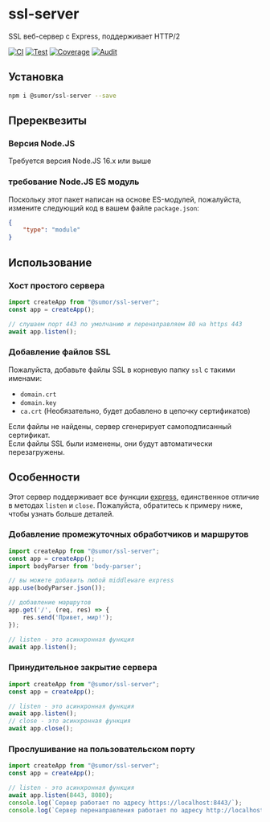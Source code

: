 # ssl-server
SSL веб-сервер с Express, поддерживает HTTP/2

[![CI](https://github.com/sumor-cloud/ssl-server/actions/workflows/ci.yml/badge.svg)](https://github.com/sumor-cloud/ssl-server/actions/workflows/ci.yml)
[![Test](https://github.com/sumor-cloud/ssl-server/actions/workflows/ut.yml/badge.svg)](https://github.com/sumor-cloud/ssl-server/actions/workflows/ut.yml)
[![Coverage](https://github.com/sumor-cloud/ssl-server/actions/workflows/coverage.yml/badge.svg)](https://github.com/sumor-cloud/ssl-server/actions/workflows/coverage.yml)
[![Audit](https://github.com/sumor-cloud/ssl-server/actions/workflows/audit.yml/badge.svg)](https://github.com/sumor-cloud/ssl-server/actions/workflows/audit.yml)

## Установка
```bash
npm i @sumor/ssl-server --save
```

## Пререквезиты

### Версия Node.JS
Требуется версия Node.JS 16.x или выше

### требование Node.JS ES модуль
Поскольку этот пакет написан на основе ES-модулей,
пожалуйста, измените следующий код в вашем файле `package.json`:
```json
{
    "type": "module"
}
```

## Использование

### Хост простого сервера

```javascript
import createApp from "@sumor/ssl-server";
const app = createApp();

// слушаем порт 443 по умолчанию и перенаправляем 80 на https 443
await app.listen();
```


### Добавление файлов SSL
Пожалуйста, добавьте файлы SSL в корневую папку `ssl` с такими именами:
- `domain.crt`
- `domain.key`
- `ca.crt` (Необязательно, будет добавлено в цепочку сертификатов)

Если файлы не найдены, сервер сгенерирует самоподписанный сертификат.  
Если файлы SSL были изменены, они будут автоматически перезагружены.

## Особенности

Этот сервер поддерживает все функции [express](https://www.npmjs.com/package/express), единственное отличие в методах `listen` и `close`. Пожалуйста, обратитесь к примеру ниже, чтобы узнать больше деталей.

### Добавление промежуточных обработчиков и маршрутов

```javascript
import createApp from "@sumor/ssl-server";
const app = createApp();
import bodyParser from 'body-parser';

// вы можете добавить любой middleware express
app.use(bodyParser.json());

// добавление маршрутов
app.get('/', (req, res) => {
    res.send('Привет, мир!');
});

// listen - это асинхронная функция
await app.listen();
```

### Принудительное закрытие сервера

```javascript
import createApp from "@sumor/ssl-server";
const app = createApp();

// listen - это асинхронная функция
await app.listen();
// close - это асинхронная функция
await app.close();
```

### Прослушивание на пользовательском порту

```javascript
import createApp from "@sumor/ssl-server";
const app = createApp();

// listen - это асинхронная функция
await app.listen(8443, 8080);
console.log(`Сервер работает по адресу https://localhost:8443/`);
console.log(`Сервер перенаправления работает по адресу http://localhost:8080/`);
```
